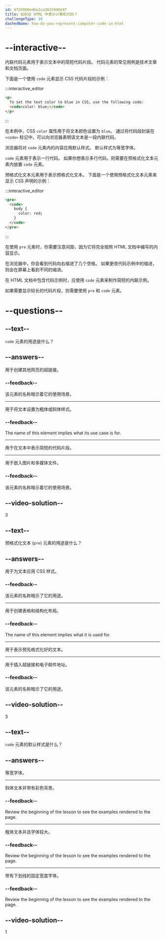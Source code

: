 ```yaml
---
id: 6729960ed6e2ca3825940e97
title: 如何在 HTML 中表示计算机代码？
challengeType: 19
dashedName: how-do-you-represent-computer-code-in-html
---
```


# --interactive--

内联代码元素用于表示文本中的简短代码片段。 代码元素的常见用例是技术文章和文档页面。

下面是一个使用 `code` 元素显示 CSS 代码片段的示例：

:::interactive_editor

```html
<p>
  To set the text color to blue in CSS, use the following code:
  <code>color: blue;</code>
</p>
```

:::

在本例中，CSS `color` 属性用于将文本颜色设置为 `blue`。 通过将代码段封装在 `<code>` 标记中，可以向浏览器表明该文本是一段内联代码。

浏览器将对 `code` 元素内的内容应用默认样式。 默认样式为等宽字体。

`code` 元素用于表示一行代码。 如果你想表示多行代码，则需要在预格式化文本元素内放置 `code` 元素。

预格式化文本元素用于表示预格式化文本。 下面是一个使用预格式化文本元素来显示 CSS 声明的示例：

:::interactive_editor

```html
<pre>
  <code>
    body {
      color: red;
    }
  </code>
</pre>
```

:::

在使用 `pre` 元素时，你需要注意间距，因为它将完全按照 HTML 文档中编写的内容显示。

在浏览器中，你会看到代码向右缩进了几个空格。 如果更改代码示例中的缩进，则会在屏幕上看到不同的缩进。

在 HTML 文档中包含代码示例时，应使用 `code` 元素来制作简短的内联示例。

如果需要显示较长的代码片段，则需要使用 `pre` 和 `code` 元素。

# --questions--

## --text--

`code` 元素的用途是什么？

## --answers--

用于创建其他网页的超链接。

### --feedback--

该元素的名称暗示着它的使用场景。

---

用于将文本设置为粗体或斜体样式。

### --feedback--

The name of this element implies what its use case is for.

---

用于在文本中表示简短的代码片段。

---

用于嵌入图片和多媒体文件。

### --feedback--

该元素的名称暗示着它的使用场景。

## --video-solution--

3

## --text--

预格式化文本 (`pre`) 元素的用途是什么？

## --answers--

用于为文本应用 CSS 样式。

### --feedback--

该元素的名称暗示了它的用途。

---

用于创建表格和结构化布局。

### --feedback--

The name of this element implies what it is used for.

---

用于表示预先格式化好的文本。

---

用于插入超链接和电子邮件地址。

### --feedback--

该元素的名称暗示了它的用途。

## --video-solution--

3

## --text--

`code` 元素的默认样式是什么？

## --answers--

等宽字体。

---

斜体文本并带有彩色背景。

### --feedback--

Review the beginning of the lesson to see the examples rendered to the page.

---

粗体文本并且字体较大。

### --feedback--

Review the beginning of the lesson to see the examples rendered to the page.

---

带有下划线的固定宽度字体。

### --feedback--

Review the beginning of the lesson to see the examples rendered to the page.

## --video-solution--

1
